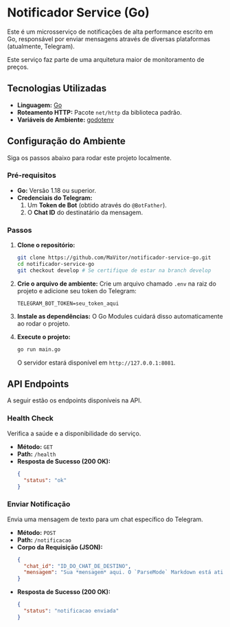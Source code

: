# Notificador Service (Go)

Este é um microsserviço de notificações de alta performance escrito em Go, responsável por enviar mensagens através de diversas plataformas (atualmente, Telegram).

Este serviço faz parte de uma arquitetura maior de monitoramento de preços.

## Tecnologias Utilizadas

- **Linguagem:** [Go](https://go.dev/)
- **Roteamento HTTP:** Pacote `net/http` da biblioteca padrão.
- **Variáveis de Ambiente:** [godotenv](https://github.com/joho/godotenv)

## Configuração do Ambiente

Siga os passos abaixo para rodar este projeto localmente.

### Pré-requisitos

- **Go:** Versão 1.18 ou superior.
- **Credenciais do Telegram:**
    1. Um **Token de Bot** (obtido através do `@BotFather`).
    2. O **Chat ID** do destinatário da mensagem.

### Passos

1.  **Clone o repositório:**
    ```bash
    git clone https://github.com/MaVitor/notificador-service-go.git
    cd notificador-service-go
    git checkout develop # Se certifique de estar na branch develop
    ```

2.  **Crie o arquivo de ambiente:**
    Crie um arquivo chamado `.env` na raiz do projeto e adicione seu token do Telegram:
    ```
    TELEGRAM_BOT_TOKEN=seu_token_aqui
    ```

3.  **Instale as dependências:**
    O Go Modules cuidará disso automaticamente ao rodar o projeto.

4.  **Execute o projeto:**
    ```bash
    go run main.go
    ```
    O servidor estará disponível em `http://127.0.0.1:8081`.

## API Endpoints

A seguir estão os endpoints disponíveis na API.

### Health Check

Verifica a saúde e a disponibilidade do serviço.

-   **Método:** `GET`
-   **Path:** `/health`
-   **Resposta de Sucesso (200 OK):**
    ```json
    {
      "status": "ok"
    }
    ```

### Enviar Notificação

Envia uma mensagem de texto para um chat específico do Telegram.

-   **Método:** `POST`
-   **Path:** `/notificacao`
-   **Corpo da Requisição (JSON):**
    ```json
    {
      "chat_id": "ID_DO_CHAT_DE_DESTINO",
      "mensagem": "Sua *mensagem* aqui. O `ParseMode` Markdown está ativado."
    }
    ```
-   **Resposta de Sucesso (200 OK):**
    ```json
    {
      "status": "notificacao enviada"
    }
    ```